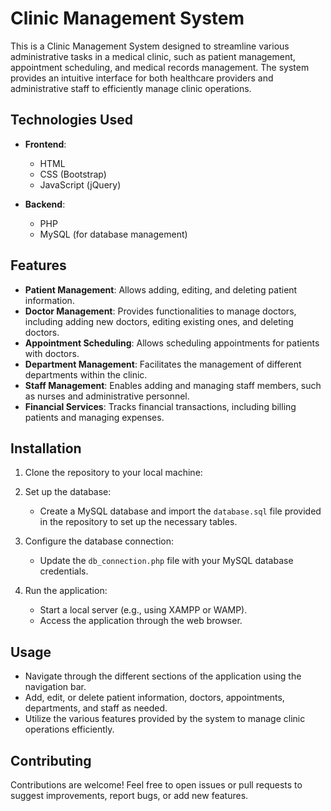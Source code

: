 # Clinic Management System

This is a Clinic Management System designed to streamline various administrative tasks in a medical clinic, such as patient management, appointment scheduling, and medical records management. The system provides an intuitive interface for both healthcare providers and administrative staff to efficiently manage clinic operations.

## Technologies Used

- **Frontend**:
  - HTML
  - CSS (Bootstrap)
  - JavaScript (jQuery)
  
- **Backend**:
  - PHP
  - MySQL (for database management)

## Features

- **Patient Management**: Allows adding, editing, and deleting patient information.
- **Doctor Management**: Provides functionalities to manage doctors, including adding new doctors, editing existing ones, and deleting doctors.
- **Appointment Scheduling**: Allows scheduling appointments for patients with doctors.
- **Department Management**: Facilitates the management of different departments within the clinic.
- **Staff Management**: Enables adding and managing staff members, such as nurses and administrative personnel.
- **Financial Services**: Tracks financial transactions, including billing patients and managing expenses.

## Installation

1. Clone the repository to your local machine:

2. Set up the database:
   - Create a MySQL database and import the `database.sql` file provided in the repository to set up the necessary tables.

3. Configure the database connection:
   - Update the `db_connection.php` file with your MySQL database credentials.

4. Run the application:
   - Start a local server (e.g., using XAMPP or WAMP).
   - Access the application through the web browser.

## Usage

- Navigate through the different sections of the application using the navigation bar.
- Add, edit, or delete patient information, doctors, appointments, departments, and staff as needed.
- Utilize the various features provided by the system to manage clinic operations efficiently.

## Contributing

Contributions are welcome! Feel free to open issues or pull requests to suggest improvements, report bugs, or add new features.




